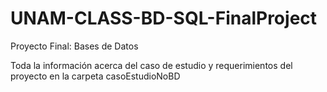# UNAM-CLASS-BD-SQL-FinalProject
Proyecto Final: Bases de Datos 

Toda la información acerca del caso de estudio y requerimientos del proyecto en la carpeta casoEstudioNoBD
